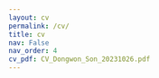 ```yaml
---
layout: cv
permalink: /cv/
title: cv
nav: False
nav_order: 4
cv_pdf: CV_Dongwon_Son_20231026.pdf
---
```

